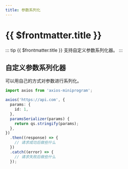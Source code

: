 ```yaml
---
title: 参数系列化
---
```


# {{ $frontmatter.title }}

::: tip {{ $frontmatter.title }}
支持自定义参数系列化器。
:::

## 自定义参数系列化器

可以用自己的方式对参数进行系列化。

```ts
import axios from 'axios-miniprogram';

axios('https://api.com', {
  params: {
    id: 1,
  },
  paramsSerializer(params) {
    return qs.stringify(params);
  },
})
  .then((response) => {
    // 请求成功后做些什么
  })
  .catch((error) => {
    // 请求失败后做些什么
  });
```
